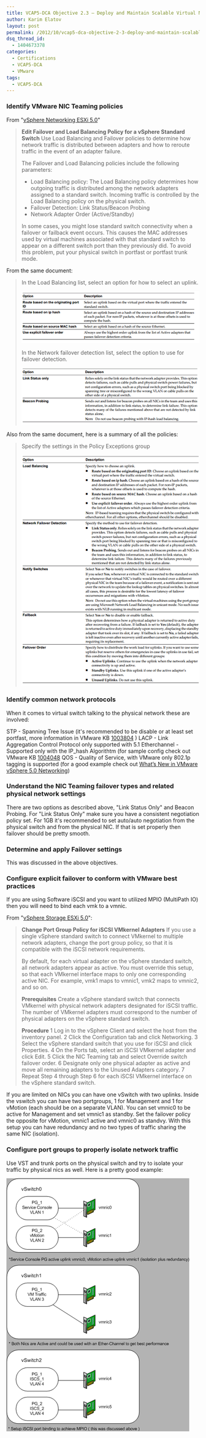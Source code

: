 ```yaml
---
title: VCAP5-DCA Objective 2.3 – Deploy and Maintain Scalable Virtual Networking
author: Karim Elatov
layout: post
permalink: /2012/10/vcap5-dca-objective-2-3-deploy-and-maintain-scalable-virtual-networking/
dsq_thread_id:
  - 1404673378
categories:
  - Certifications
  - VCAP5-DCA
  - VMware
tags:
  - VCAP5-DCA
---
```

### Identify VMware NIC Teaming policies

From "[vSphere Networking ESXi 5.0](http://pubs.vmware.com/vsphere-50/topic/com.vmware.ICbase/PDF/vsphere-esxi-vcenter-server-50-networking-guide.pdf)"

> **Edit Failover and Load Balancing Policy for a vSphere Standard Switch**
> Use Load Balancing and Failover policies to determine how network traffic is distributed between adapters and how to reroute traffic in the event of an adapter failure.
>
> The Failover and Load Balancing policies include the following parameters:
>
> *   Load Balancing policy: The Load Balancing policy determines how outgoing traffic is distributed among the network adapters assigned to a standard switch. Incoming traffic is controlled by the Load Balancing policy on the physical switch.
> *   Failover Detection: Link Status/Beacon Probing
> *   Network Adapter Order (Active/Standby)
>
> In some cases, you might lose standard switch connectivity when a failover or failback event occurs. This causes the MAC addresses used by virtual machines associated with that standard switch to appear on a different switch port than they previously did. To avoid this problem, put your physical switch in portfast or portfast trunk mode.

From the same document:

> In the Load Balancing list, select an option for how to select an uplink.
>
> ![load_balancing_algorithms](https://github.com/elatov/uploads/raw/master/2012/09/load_balancing_algorithms.png)
>
> In the Network failover detection list, select the option to use for failover detection.
>
> ![network_failover_detection](https://github.com/elatov/uploads/raw/master/2012/09/network_failover_detection.png)

Also from the same document, here is a summary of all the policies:

> Specify the settings in the Policy Exceptions group
>
> ![portgroup_network_policies](https://github.com/elatov/uploads/raw/master/2012/09/portgroup_network_policies.png)

### Identify common network protocols

When it comes to virtual switch talking to the physical network these are involved:

STP - Spanning Tree Issue (it's recommended to be disable or at least set portfast, more information in VMware KB [1003804](http://kb.vmware.com/kb/1003804) )
LACP - Link Aggregation Control Protocol only supported with 5.1
Etherchannel - Supported only with the IP_hash Algorithtm (for sample config check out VMware KB [1004048](http://kb.vmware.com/kb/1004048)
QOS - Quality of Service, with VMware only 802.1p tagging is supported (for a good example check out [What’s New in VMware vSphere 5.0 Networking](http://www.vmware.com/files/pdf/techpaper/Whats-New-VMware-vSphere-50-Networking-Technical-Whitepaper.pdf))

### Understand the NIC Teaming failover types and related physical network settings

There are two options as described above, "Link Status Only" and Beacon Probing. For "Link Status Only" make sure you have a consistent negotiation policy set. For 1GB it's recommended to set auto/auto negotiation from the physical switch and from the physical NIC. If that is set properly then failover should be pretty smooth.

### Determine and apply Failover settings

This was discussed in the above objectives.

### Configure explicit failover to conform with VMware best practices

If you are using Software iSCSI and you want to utilized MPIO (MultiPath IO) then you will need to bind each vmk to a vmnic.

From "[vSphere Storage ESXi 5.0](http://pubs.vmware.com/vsphere-50/topic/com.vmware.ICbase/PDF/vsphere-esxi-vcenter-server-50-storage-guide.pdf)":

> **Change Port Group Policy for iSCSI VMkernel Adapters**
> If you use a single vSphere standard switch to connect VMkernel to multiple network adapters, change the port group policy, so that it is compatible with the iSCSI network requirements.
>
> By default, for each virtual adapter on the vSphere standard switch, all network adapters appear as active. You must override this setup, so that each VMkernel interface maps to only one corresponding active NIC. For example, vmk1 maps to vmnic1, vmk2 maps to vmnic2, and so on.
>
> **Prerequisites**
> Create a vSphere standard switch that connects VMkernel with physical network adapters designated for iSCSI traffic. The number of VMkernel adapters must correspond to the number of physical adapters on the vSphere standard switch.
>
> **Procedure**
> 1 Log in to the vSphere Client and select the host from the inventory panel.
> 2 Click the Configuration tab and click Networking.
> 3 Select the vSphere standard switch that you use for iSCSI and click Properties.
> 4 On the Ports tab, select an iSCSI VMkernel adapter and click Edit.
> 5 Click the NIC Teaming tab and select Override switch failover order.
> 6 Designate only one physical adapter as active and move all remaining adapters to the Unused Adapters category.
> 7 Repeat Step 4 through Step 6 for each iSCSI VMkernel interface on the vSphere standard switch.

If you are limited on NICs you can have one vSwitch with two uplinks. Inside the vswitch you can have two portgroups, 1 for Management and 1 for vMotion (each should be on a separate VLAN). You can set vmnic0 to be active for Management and set vmnic1 as standby. Set the failover policy the opposite for vMotion, vmnic1 active and vmnic0 as standvy. With this setup you can have redundancy and no two types of traffic sharing the same NIC (isolation).

### Configure port groups to properly isolate network traffic

Use VST and trunk ports on the physical switch and try to isolate your traffic by physical nics as well. Here is a pretty good example:

![vswitch_example](https://github.com/elatov/uploads/raw/master/2012/10/vswitch_example.png)

